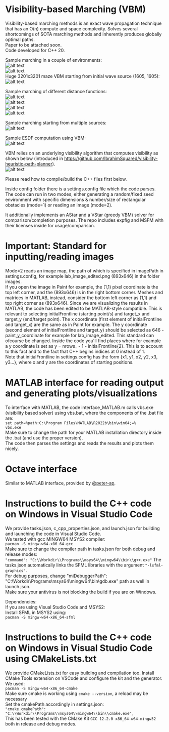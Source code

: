 # Visibility-based Marching (VBM)
Visibility-based marching methods is an exact wave propagation technique that has an O(n) compute and space complexity. Solves several shortcomings of SOTA marching methods and inherently produces globally optimal paths. <br>
Paper to be attached soon. <br>
Code developed for C++ 20. <br>

Sample marching in a couple of environments: <br>
![alt text](https://github.com/IbrahimSquared/visibility-based-marching/blob/main/images/examples/euclidean.png) <br>
![alt text](https://github.com/IbrahimSquared/visibility-based-marching/blob/main/images/examples/AcrossTheCape.png) <br>
Huge 3201x3201 maze VBM starting from initial wave source (1605, 1605): <br>
![alt text](https://github.com/IbrahimSquared/visibility-based-marching/blob/main/images/examples/test_huge_maze.png) <br>

Sample marching of different distance functions: <br>
![alt text](https://github.com/IbrahimSquared/visibility-based-marching/blob/main/images/examples/chessboard.png) <br>
![alt text](https://github.com/IbrahimSquared/visibility-based-marching/blob/main/images/examples/cityblock.png) <br>
![alt text](https://github.com/IbrahimSquared/visibility-based-marching/blob/main/images/examples/cubic.png) <br>
![alt text](https://github.com/IbrahimSquared/visibility-based-marching/blob/main/images/examples/quasiEuclidean.png) <br>

Sample marching starting from multiple sources: <br>
![alt text](https://github.com/IbrahimSquared/visibility-based-marching/blob/main/images/examples/multiple_sources.png) <br>

Sample ESDF computation using VBM: <br>
![alt text](https://github.com/IbrahimSquared/visibility-based-marching/blob/main/images/examples/ESDF.png) <br>

VBM relies on an underlying visibility algorithm that computes visibility as shown below (introduced in https://github.com/IbrahimSquared/visibility-heuristic-path-planner). <br>
![alt text](https://github.com/IbrahimSquared/visibility-based-marching/blob/main/images/examples/visibility_polygon.jpg) <br>

Please read how to compile/build the C++ files first below. <br>

Inside config folder there is a settings.config file which the code parses. The code can run in two modes, either generating a random/fixed seed environment with specific dimensions & number/size of rectangular obstacles (mode=1) or reading an image (mode=2). <br>

It additionally implements an AStar and a VStar (greedy VBM) solver for comparison/completion purposes.
The repo includes expfig and MSFM with their licenses inside for usage/comparison. <br>

# Important: Standard for inputting/reading images 
Mode=2 reads an image map, the path of which is specified in imagePath in settings.config, for example lab_image_edited.png (893x646) in the folder images. <br>
If you open the image in Paint for example, the (1,1) pixel coordinate is the top left corner, and the (893x646) is in the right bottom corner. Meshes and matrices in MATLAB, instead, consider the bottom left corner as (1,1) and top right corner as (893x646). Since we are visualizing the results in MATLAB, the code has been edited to be MATLAB-style compatible. This is relevant to selecting initialFrontline (starting point/s) and target_x and target_y (end/target point). The x coordinate (first element of initialFrontline and target_x) are the same as in Paint for example. The y coordinate (second element of initialFrontline and target_y) should be selected as 646 - paint_y_coordinate for example for lab_image_edited. This standard can ofcourse be changed. Inside the code you'll find places where for example a y coordinate is set as y = nrows_ - 1 - initialFrontline{2}. This is to account to this fact and to the fact that C++ begins indices at 0 instead of 1. <br>
Note that initialFrontline in settings.config has the form {x1, y1, x2, y2, x3, y3...}, where x and y are the coordinates of starting positions.

# MATLAB interface for reading output and generating plots/visualizations
To interface with MATLAB, the code interface_MATLAB.m calls vbs.exe (visibility based solver) using vbs.bat, where the components of the .bat file are: <br>
``` set path=%path:C:\Program Files\MATLAB\R2022b\bin\win64;=% ``` <br>
``` vbs.exe ``` <br>
Make sure to change the path for your MATLAB installation directory inside the .bat (and use the proper version). <br>
The code then parses the settings and reads the results and plots them nicely.

# Octave interface
Similar to MATLAB interface, provided by [@peter-ap](https://github.com/peter-ap).

# Instructions to build the C++ code on Windows in Visual Studio Code
We provide tasks.json, c_cpp_properties.json, and launch.json for building and launching the code in Visual Studio Code. <br>
We tested with gcc MINGW64 MSYS2 compiler: <br>
``` pacman -S mingw-w64-x86_64-gcc ``` <br>
Make sure to change the compiler path in tasks.json for both debug and release modes: <br>
``` "command": "C:\\Workdir\\Programs\\msys64\\mingw64\\bin\\g++.exe" ```
The tasks.json automatically links the SFML libraries with the argument ``` "-lsfml-graphics" ```. <br>
For debug purposes, change "miDebuggerPath": "C:\\Workdir\\Programs\\msys64\\mingw64\\bin\\gdb.exe" path as well in launch.json. <br>
Make sure your antivirus is not blocking the build if you are on Windows. <br>

Dependencies: <br>
If you are using Visual Studio Code and MSYS2: <br>
Install SFML in MSYS2 using:  <br>
``` pacman -S mingw-w64-x86_64-sfml ``` <br>

# Instructions to build the C++ code on Windows in Visual Studio Code using CMakeLists.txt
We provide CMakeLists.txt for easy building and compilation too. Install CMake Tools extension on VSCode and configure the kit and the generator. <br>
We used: <br>
``` pacman -S mingw-w64-x86_64-cmake ``` <br>
Make sure cmake is working using ``` cmake --version ```, a reload may be necessary <br>
Set the cmakePath accordingly in settings.json: <br>
``` "cmake.cmakePath": "C:\\Workdir\\Programs\\msys64\\mingw64\\bin\\cmake.exe", ``` <br>
This has been tested with the CMake Kit ``` GCC 12.2.0 x86_64-w64-mingw32 ``` both in release and debug modes.
